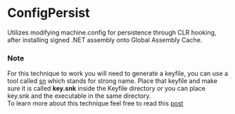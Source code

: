 # ConfigPersist

Utilizes modifying machine.config for persistence through CLR hooking, after installing signed .NET assembly
onto Global Assembly Cache. 

### Note

For this technique to work you will need to generate a 
keyfile, you can use a tool called [sn](https://docs.microsoft.com/en-us/dotnet/framework/tools/sn-exe-strong-name-tool) which stands for strong name.
Place that keyfile and make sure it is called **key.snk** inside the Keyfile 
directory or you can place key.snk and the executable in the same directory.
<br/>
To learn more about this technique feel free to read this [post](https://secbytes.net/Configuring-our-Machine-for-Persistence)
